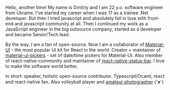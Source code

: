 Hello, another time! My name is Dmitriy and I am 22 y.o. software engineer from Ukraine. I've started my career when I was 17 as a trainee .Net developer. But then I tried javascript and absolutely fall in love with front-end and javascript community at all. Then I continued my work as a JavaScript engineer in the big outsource company, started as a developer and became Senior/Tech lead.

By the way, I am a fan of open-source. Now I am a collaborator of [Material-UI](https://next.material-ui.com/discover-more/team/) - the most popular UI kit for React in the world. Creator + maintainer of [material-ui-pickers](https://material-ui-pickers.dev/) - set of date/time pickers for Material-UI. Also member of react-native-community and maintainer of [react-native-status-bar](https://github.com/react-native-community/react-native-statusbar). I love to make the software world better.

In short: speaker, holistic open-source contributor. Typescript/Ocaml, react and react-native fan. Also volleyball player and [amateur photographer](https://www.instagram.com/dmtr._.kovalenkoo/) (ᵔᴥᵔ)
